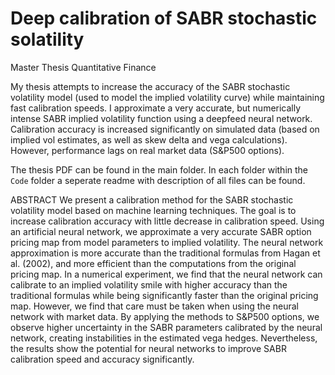 # Deep calibration of SABR stochastic solatility
Master Thesis Quantitative Finance

My thesis attempts to increase the accuracy of the SABR stochastic volatility model (used to model the implied volatility curve) while maintaining fast calibration speeds. I approximate a very accurate, but numerically intense SABR implied volatility function using a deepfeed neural network. Calibration accuracy is increased significantly on simulated data (based on implied vol estimates, as well as skew delta and vega calculations). However, performance lags on real market data (S&P500 options). 

The thesis PDF can be found in the main folder. In each folder within the `Code` folder a seperate readme with description of all files can be found. 

ABSTRACT
We present a calibration method for the SABR stochastic volatility model based on machine learning
techniques. The goal is to increase calibration accuracy with little decrease in calibration speed.
Using an artificial neural network, we approximate a very accurate SABR option pricing map from
model parameters to implied volatility. The neural network approximation is more accurate than
the traditional formulas from Hagan et al. (2002), and more efficient than the computations from the
original pricing map. In a numerical experiment, we find that the neural network can calibrate to an
implied volatility smile with higher accuracy than the traditional formulas while being significantly
faster than the original pricing map. However, we find that care must be taken when using the
neural network with market data. By applying the methods to S&P500 options, we observe higher
uncertainty in the SABR parameters calibrated by the neural network, creating instabilities in the
estimated vega hedges. Nevertheless, the results show the potential for neural networks to improve
SABR calibration speed and accuracy significantly.
